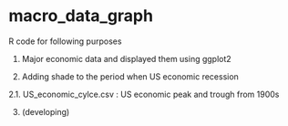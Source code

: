 # macro_data_graph
R code for following purposes


1. Major economic data and displayed them using ggplot2


2. Adding shade to the period when US economic recession

2.1. US_economic_cylce.csv : US economic peak and trough from 1900s


3. (developing)


